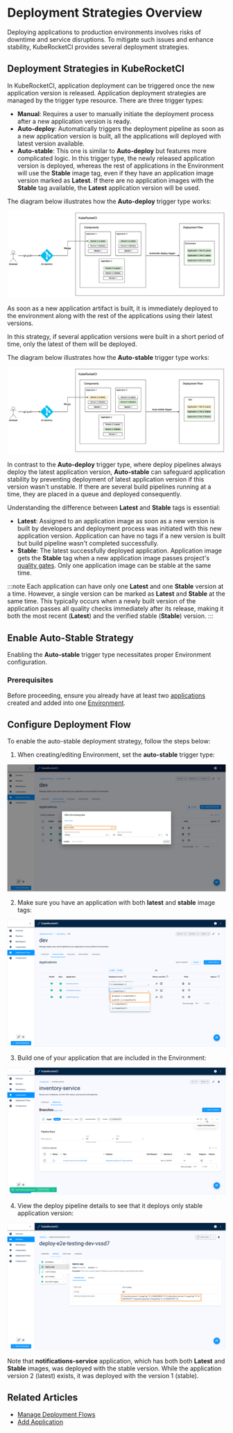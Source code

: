 # Deployment Strategies Overview

<head>
  <link rel="canonical" href="https://docs.kuberocketci.io/docs/operator-guide/cd/auto-stable-trigger-type/" />
</head>

Deploying applications to production environments involves risks of downtime and service disruptions. To mitigate such issues and enhance stability, KubeRocketCI provides several deployment strategies.

## Deployment Strategies in KubeRocketCI

In KubeRocketCI, application deployment can be triggered once the new application version is released. Application deployment strategies are managed by the trigger type resource. There are three trigger types:

* **Manual**: Requires a user to manually initiate the deployment process after a new application version is ready.
* **Auto-deploy**: Automatically triggers the deployment pipeline as soon as a new application version is built, all the applications will deployed with latest version available.
* **Auto-stable**: This one is similar to **Auto-deploy** but features more complicated logic. In this trigger type, the newly released application version is deployed, whereas the rest of applications in the Environment will use the **Stable** image tag, even if they have an application image version marked as **Latest**. If there are no application images with the **Stable** tag available, the **Latest** application version will be used.

The diagram below illustrates how the **Auto-deploy** trigger type works:

  ![Auto-deploy trigger type](../../assets/operator-guide/autodeploy-trigger-type-scheme.png "Auto-deploy trigger type")

As soon as a new application artifact is built, it is immediately deployed to the environment along with the rest of the applications using their latest versions.

In this strategy, if several application versions were built in a short period of time, only the latest of them will be deployed.

The diagram below illustrates how the **Auto-stable** trigger type works:

  ![Auto-stable trigger type](../../assets/operator-guide/auto-stable-trigger-type-scheme.png "Auto-stable trigger type")

In contrast to the **Auto-deploy** trigger type, where deploy pipelines always deploy the latest application version, **Auto-stable** can safeguard application stability by preventing deployment of latest application version if this version wasn't unstable. If there are several build pipelines running at a time, they are placed in a queue and deployed consequently.

Understanding the difference between **Latest** and **Stable** tags is essential:

* **Latest**: Assigned to an application image as soon as a new version is built by developers and deployment process was initiated with this new application version. Application can have no tags if a new version is built but build pipeline wasn't completed successfully.
* **Stable**: The latest successfully deployed application. Application image gets the **Stable** tag when a new application image passes project's [quality gates](../../user-guide/autotest.md#add-autotest-as-a-quality-gate). Only one application image can be stable at the same time.

:::note
Each application can have only one **Latest** and one **Stable** version at a time. However, a single version can be marked as **Latest** and **Stable** at the same time. This typically occurs when a newly built version of the application passes all quality checks immediately after its release, making it both the most recent (**Latest**) and the verified stable (**Stable**) version.
:::

## Enable Auto-Stable Strategy

Enabling the **Auto-stable** trigger type necessitates proper Environment configuration.

### Prerequisites

Before proceeding, ensure you already have at least two [applications](../../user-guide/add-application.md) created and added into one [Environment](../../user-guide/manage-environments.md).

## Configure Deployment Flow

To enable the auto-stable deployment strategy, follow the steps below:

1. When creating/editing Environment, set the **auto-stable** trigger type:

  ![Auto-stable trigger type](../../assets/operator-guide/auto-stable-trigger-type.png "Auto-stable trigger type")

2. Make sure you have an application with both **latest** and **stable** image tags:

  ![Stable and latest application tag](../../assets/operator-guide/stable-and-latest.png "Stable and latest application tag")

3. Build one of your application that are included in the Environment:

  ![Application build](../../assets/operator-guide/build_application.png "Application build")

4. View the deploy pipeline details to see that it deploys only stable application version:

  ![Applications image versions](../../assets/operator-guide/pipeline-details.png "Applications image versions")

  Note that **notifications-service** application, which has both both **Latest** and **Stable** images, was deployed with the stable version. While the application version 2 (latest) exists, it was deployed with the version 1 (stable).

## Related Articles

* [Manage Deployment Flows](../../user-guide/manage-environments.md)
* [Add Application](../../user-guide/add-application.md)
